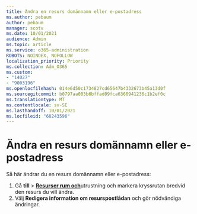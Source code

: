 ```yaml
---
title: Ändra en resurs domännamn eller e-postadress
ms.author: pebaum
author: pebaum
manager: scotv
ms.date: 10/01/2021
audience: Admin
ms.topic: article
ms.service: o365-administration
ROBOTS: NOINDEX, NOFOLLOW
localization_priority: Priority
ms.collection: Adm_O365
ms.custom:
- "14027"
- "9003196"
ms.openlocfilehash: 014e6d50c1734827cd65647b4332673b45a13d0f
ms.sourcegitcommit: b0797aa003b6bffad09fca6360941236c1b2ef0c
ms.translationtype: MT
ms.contentlocale: sv-SE
ms.lasthandoff: 10/01/2021
ms.locfileid: "60243596"
---
```

# <a name="change-the-domain-name-or-email-address-of-a-resource"></a>Ändra en resurs domännamn eller e-postadress

Så här ändrar du en resurs domännamn eller e-postadress:

1. Gå **till**  >  [**Resurser rum och**](https://admin.microsoft.com/#/ResourceMailbox)utrustning och markera kryssrutan bredvid den resurs du vill ändra.
1. Välj **Redigera information om resurspostlådan** och gör nödvändiga ändringar.
